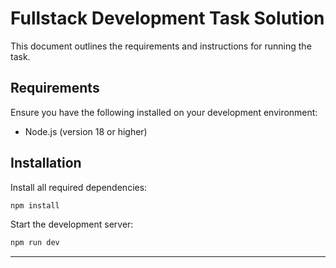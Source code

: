 # Fullstack Development Task Solution

This document outlines the requirements and instructions for running the task.

## Requirements
Ensure you have the following installed on your development environment:

- Node.js (version 18 or higher)
## Installation

Install all required dependencies:
```bash 
npm install
```
Start the development server:
```bash 
npm run dev
```
---

